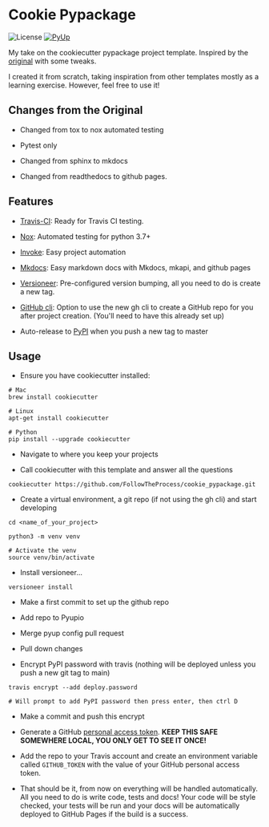 # Cookie Pypackage

![License](https://img.shields.io/github/license/FollowTheProcess/cookie_pypackage.svg)
[![PyUp](https://pyup.io/repos/github/FollowTheProcess/cookie_pypackage/shield.svg)](https://pyup.io/repos/github/FollowTheProcess/cookie_pypackage/)

My take on the cookiecutter pypackage project template. Inspired by the [original](https://github.com/audreyr/cookiecutter-pypackage/) with some tweaks.

I created it from scratch, taking inspiration from other templates mostly as a learning exercise. However, feel free to use it!

## Changes from the Original

* Changed from tox to nox automated testing

* Pytest only

* Changed from sphinx to mkdocs

* Changed from readthedocs to github pages.

## Features

* [Travis-CI](https://travis-ci.org): Ready for Travis CI testing.

* [Nox](https://nox.thea.codes/en/stable/): Automated testing for python 3.7+

* [Invoke](http://www.pyinvoke.org): Easy project automation

* [Mkdocs](https://www.mkdocs.org): Easy markdown docs with Mkdocs, mkapi, and github pages

* [Versioneer](https://github.com/python-versioneer/python-versioneer): Pre-configured version bumping, all you need to do is create a new tag.

* [GitHub cli](https://cli.github.com): Option to use the new gh cli to create a GitHub repo for you after project creation. (You'll need to have this already set up)

* Auto-release to [PyPI](https://pypi.org) when you push a new tag to master

## Usage

* Ensure you have cookiecutter installed:

``` shell
# Mac
brew install cookiecutter

# Linux
apt-get install cookiecutter

# Python
pip install --upgrade cookiecutter
```

* Navigate to where you keep your projects

* Call cookiecutter with this template and answer all the questions

``` shell
cookiecutter https://github.com/FollowTheProcess/cookie_pypackage.git
```

* Create a virtual environment, a git repo (if not using the gh cli) and start developing

``` shell
cd <name_of_your_project>

python3 -m venv venv

# Activate the venv
source venv/bin/activate
```

* Install versioneer...

``` shell
versioneer install
```

* Make a first commit to set up the github repo

* Add repo to Pyupio

* Merge pyup config pull request

* Pull down changes

* Encrypt PyPI password with travis (nothing will be deployed unless you push a new git tag to main)

``` shell
travis encrypt --add deploy.password

# Will prompt to add PyPI password then press enter, then ctrl D
```

* Make a commit and push this encrypt

* Generate a GitHub [personal access token](https://docs.github.com/en/free-pro-team@latest/github/authenticating-to-github/creating-a-personal-access-token). **KEEP THIS SAFE SOMEWHERE LOCAL, YOU ONLY GET TO SEE IT ONCE!**

* Add the repo to your Travis account and create an environment variable called `GITHUB_TOKEN` with the value of your GitHub personal access token.

* That should be it, from now on everything will be handled automatically. All you need to do is write code, tests and docs! Your code will be style checked, your tests will be run and your docs will be automatically deployed to GitHub Pages if the build is a success.
